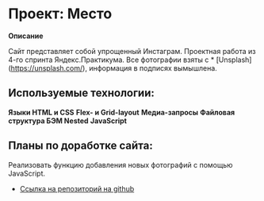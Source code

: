# Проект: Место

**Описание**

Сайт представляет собой упрощенный Инстаграм. Проектная работа из 4-го спринта Яндекс.Практикума. 
Все фотографии взяты с * [Unsplash] (https://unsplash.com/), информация в подписях вымышлена.

## Используемые технологии: 
**Языки HTML и CSS**
**Flex- и Grid-layout**
**Медиа-запросы**
**Файловая структура БЭМ Nested**
**JavaScript**

## Планы по доработке сайта: 

Реализовать функцию добавления новых фотографий с помощью JavaScript. 

* [Ссылка на репозиторий на github](https://github.com/Marpism/mesto)
